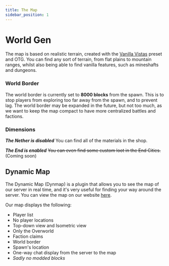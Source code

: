 ```yaml
---
title: The Map
sidebar_position: 1
---
```

# World Gen

The map is based on realistic terrain, created with the [Vanilla Vistas](https://www.curseforge.com/minecraft/mc-mods/vanilla-vistas) preset and OTG. You can find any sort of terrain, from flat plains to mountain ranges, whilst also being able to find vanilla features, such as mineshafts and dungeons.

### World Border

The world border is currently set to **8000 blocks** from the spawn. This is to stop players from exploring too far away from the spawn, and to prevent lag. The world border may be expanded in the future, but not too much, as we want to keep the map compact to have more centralized battles and factions.
### Dimensions

***The Nether is disabled*** You can find all of the materials in the shop.

***The End is enabled*** ~~You can even find some custom loot in the End Cities.~~ (Coming soon)
## Dynamic Map

The Dynamic Map (Dynmap) is a plugin that allows you to see the map of our server in real time, and  it's very useful for finding your way around the server. You can view the map on our website [here](https://map.geopolmc.org). 

Our map displays the following:
- Player list
- No player locations
- Top-down view and Isometric view
- Only the Overworld
- Faction claims
- World border
- Spawn's location 
- One-way chat display from the server to the map
- *Sadly no modded blocks*
